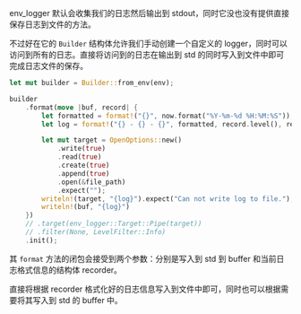env_logger 默认会收集我们的日志然后输出到 stdout，同时它没也没有提供直接保存日志到文件的方法。

不过好在它的 `Builder` 结构体允许我们手动创建一个自定义的 logger，同时可以访问到所有的日志。直接将访问到的日志在输出到 std 的同时写入到文件中即可完成日志文件的保存。

```rust
let mut builder = Builder::from_env(env);

builder
    .format(move |buf, record| {
        let formatted = format!("{}", now.format("%Y-%m-%d %H:%M:%S"));
        let log = format!("{} - {} - {}", formatted, record.level(), record.args());

        let mut target = OpenOptions::new()
            .write(true)
            .read(true)
            .create(true)
            .append(true)
            .open(&file_path)
            .expect("");
        writeln!(target, "{log}").expect("Can not write log to file.");
        writeln!(buf, "{log}")
    })
    // .target(env_logger::Target::Pipe(target))
    // .filter(None, LevelFilter::Info)
    .init();
```

其 `format` 方法的闭包会接受到两个参数：分别是写入到 std 到 buffer 和当前日志格式信息的结构体 recorder。

直接将根据 recorder 格式化好的日志信息写入到文件中即可，同时也可以根据需要将其写入到 std 的 buffer 中。